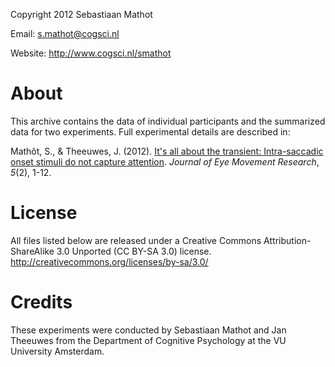 Copyright 2012 Sebastiaan Mathot

Email: s.mathot@cogsci.nl

Website: http://www.cogsci.nl/smathot

About
=====

This archive contains the data of individual participants and the summarized data for two experiments. Full experimental details are described in:

Mathôt, S., & Theeuwes, J. (2012). [It's all about the transient: Intra-saccadic onset stimuli do not capture attention][ms]. *Journal of Eye Movement Research*, *5*(2), 1-12.

License
=======

All files listed below are released under a Creative Commons Attribution-ShareAlike 3.0 Unported (CC BY-SA 3.0) license. <http://creativecommons.org/licenses/by-sa/3.0/>

Credits
=======

These experiments were conducted by Sebastiaan Mathot and Jan Theeuwes from the Department of Cognitive Psychology at the VU University Amsterdam.

[ms]: http://www.jemr.org/online/5/1/4

